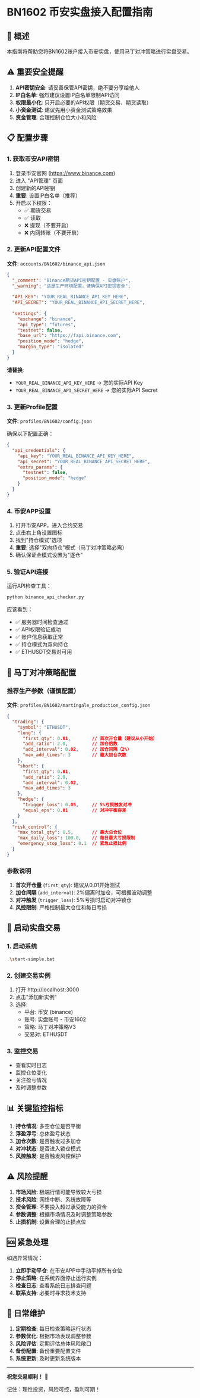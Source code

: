 # BN1602 币安实盘接入配置指南

## 🚀 概述
本指南将帮助您将BN1602账户接入币安实盘，使用马丁对冲策略进行实盘交易。

## ⚠️ 重要安全提醒
1. **API密钥安全**: 请妥善保管API密钥，绝不要分享给他人
2. **IP白名单**: 强烈建议设置IP白名单限制API访问
3. **权限最小化**: 只开启必要的API权限（期货交易、期货读取）
4. **小资金测试**: 建议先用小资金测试策略效果
5. **资金管理**: 合理控制仓位大小和风险

## 📋 配置步骤

### 1. 获取币安API密钥

1. 登录币安官网 (https://www.binance.com)
2. 进入 "API管理" 页面
3. 创建新的API密钥
4. **重要**: 设置IP白名单（推荐）
5. 开启以下权限：
   - ✅ 期货交易
   - ✅ 读取
   - ❌ 提现（不要开启）
   - ❌ 内网转账（不要开启）

### 2. 更新API配置文件

**文件**: `accounts/BN1602/binance_api.json`

```json
{
  "_comment": "Binance期货API密钥配置 - 实盘账户",
  "_warning": "这是生产环境配置，请确保API密钥安全",
  
  "API_KEY": "YOUR_REAL_BINANCE_API_KEY_HERE",
  "API_SECRET": "YOUR_REAL_BINANCE_API_SECRET_HERE",
  
  "settings": {
    "exchange": "binance",
    "api_type": "futures",
    "testnet": false,
    "base_url": "https://fapi.binance.com",
    "position_mode": "hedge",
    "margin_type": "isolated"
  }
}
```

**请替换**:
- `YOUR_REAL_BINANCE_API_KEY_HERE` → 您的实际API Key
- `YOUR_REAL_BINANCE_API_SECRET_HERE` → 您的实际API Secret

### 3. 更新Profile配置

**文件**: `profiles/BN1602/config.json`

确保以下配置正确：
```json
{
  "api_credentials": {
    "api_key": "YOUR_REAL_BINANCE_API_KEY_HERE",
    "api_secret": "YOUR_REAL_BINANCE_API_SECRET_HERE",
    "extra_params": {
      "testnet": false,
      "position_mode": "hedge"
    }
  }
}
```

### 4. 币安APP设置

1. 打开币安APP，进入合约交易
2. 点击右上角设置图标
3. 找到"持仓模式"选项
4. **重要**: 选择"双向持仓"模式（马丁对冲策略必需）
5. 确认保证金模式设置为"逐仓"

### 5. 验证API连接

运行API检查工具：
```bash
python binance_api_checker.py
```

应该看到：
- ✅ 服务器时间检查通过
- ✅ API权限验证成功
- ✅ 账户信息获取正常
- ✅ 持仓模式为双向持仓
- ✅ ETHUSDT交易对可用

## 🎯 马丁对冲策略配置

### 推荐生产参数（谨慎配置）

**文件**: `profiles/BN1602/martingale_production_config.json`

```json
{
  "trading": {
    "symbol": "ETHUSDT",
    "long": {
      "first_qty": 0.01,        // 首次开仓量（建议从小开始）
      "add_ratio": 2.0,         // 加仓倍数
      "add_interval": 0.02,     // 加仓间隔（2%）
      "max_add_times": 3        // 最大加仓次数
    },
    "short": {
      "first_qty": 0.01,
      "add_ratio": 2.0,
      "add_interval": 0.02,
      "max_add_times": 3
    },
    "hedge": {
      "trigger_loss": 0.05,     // 5%亏损触发对冲
      "equal_eps": 0.01         // 对冲平衡容差
    }
  },
  "risk_control": {
    "max_total_qty": 0.5,       // 最大总仓位
    "max_daily_loss": 100.0,    // 每日最大亏损限制
    "emergency_stop_loss": 0.1  // 紧急止损比例
  }
}
```

### 参数说明

1. **首次开仓量** (`first_qty`): 建议从0.01开始测试
2. **加仓间隔** (`add_interval`): 2%偏离时加仓，可根据波动调整
3. **对冲触发** (`trigger_loss`): 5%亏损时启动对冲锁仓
4. **风控限制**: 严格控制最大仓位和每日亏损

## 🔧 启动实盘交易

### 1. 启动系统
```bash
.\start-simple.bat
```

### 2. 创建交易实例
1. 打开 http://localhost:3000
2. 点击"添加新实例"
3. 选择:
   - 平台: 币安 (binance)
   - 账号: 实盘账号 - 币安1602
   - 策略: 马丁对冲策略V3
   - 交易对: ETHUSDT

### 3. 监控交易
- 查看实时日志
- 监控仓位变化
- 关注盈亏情况
- 及时调整参数

## 📊 关键监控指标

1. **持仓情况**: 多空仓位是否平衡
2. **浮盈浮亏**: 总体盈亏状态
3. **加仓次数**: 是否触发过多加仓
4. **对冲状态**: 是否进入锁仓模式
5. **风控触发**: 是否触发风控保护

## ⚠️ 风险提醒

1. **市场风险**: 极端行情可能导致较大亏损
2. **技术风险**: 网络中断、系统故障等
3. **资金管理**: 不要投入超过承受能力的资金
4. **参数调整**: 根据市场情况及时调整策略参数
5. **止损机制**: 设置合理的止损点位

## 🆘 紧急处理

如遇异常情况：
1. **立即手动平仓**: 在币安APP中手动平掉所有仓位
2. **停止策略**: 在系统界面停止运行实例
3. **检查日志**: 查看系统日志排查问题
4. **联系支持**: 必要时寻求技术支持

## 📝 日常维护

1. **定期检查**: 每日检查策略运行状态
2. **参数优化**: 根据市场表现调整参数
3. **风险评估**: 定期评估总体风险敞口
4. **备份配置**: 备份重要配置文件
5. **系统更新**: 及时更新系统版本

---

**祝您交易顺利！** 🎯

记住：理性投资，风险可控，盈利可期！